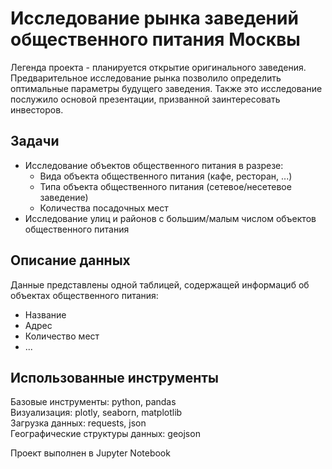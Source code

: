 # Исследование рынка заведений общественного питания Москвы
Легенда проекта - планируется открытие оригинального заведения. Предварительное исследование рынка позволило определить оптимальные параметры будущего заведения. Также это исследование послужило основой презентации, призванной заинтересовать инвесторов.

## Задачи
- Исследование объектов общественного питания в разрезе:
  - Вида объекта общественного питания (кафе, ресторан, ...)
  - Типа объекта общественного питания (сетевое/несетевое заведение)
  - Количества посадочных мест
- Исследование улиц и районов с большим/малым числом объектов общественного питания

## Описание данных
Данные представлены одной таблицей, содержащей информациб об объектах общественного питания:
- Название
- Адрес
- Количество мест
- ...

## Использованные инструменты
Базовые инструменты: python, pandas  
Визуализация: plotly, seaborn, matplotlib  
Загрузка данных: requests, json  
Географические структуры данных: geojson  

Проект выполнен в Jupyter Notebook
